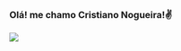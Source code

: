 ### Olá! me chamo Cristiano Nogueira!✌️

![](https://img.shields.io/badge/Gmail-D14836?style=for-the-badge&logo=gmail&logoColor=white)
